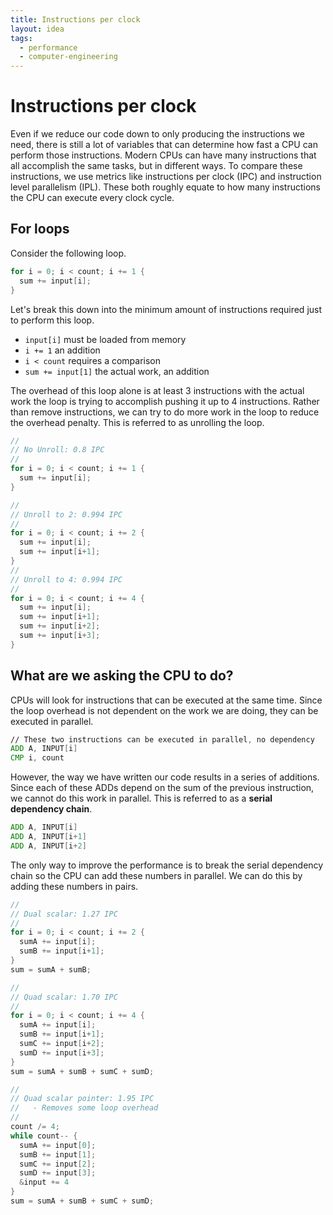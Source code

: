 ```yaml
---
title: Instructions per clock
layout: idea
tags:
  - performance
  - computer-engineering
---
```


# Instructions per clock

Even if we reduce our code down to only producing the instructions we need,
there is still a lot of variables that can determine how fast a CPU can perform
those instructions. Modern CPUs can have many instructions that all accomplish
the same tasks, but in different ways. To compare these instructions, we use
metrics like instructions per clock (IPC) and instruction level parallelism
(IPL). These both roughly equate to how many instructions the CPU can execute
every clock cycle.

## For loops

Consider the following loop.

```c
for i = 0; i < count; i += 1 {
  sum += input[i];
}
```

Let's break this down into the minimum amount of instructions required just to
perform this loop.

- `input[i]` must be loaded from memory
- `i += 1` an addition
- `i < count` requires a comparison
- `sum += input[1]` the actual work, an addition

The overhead of this loop alone is at least 3 instructions with the actual work
the loop is trying to accomplish pushing it up to 4 instructions. Rather than
remove instructions, we can try to do more work in the loop to reduce the
overhead penalty. This is referred to as unrolling the loop.

```c
//
// No Unroll: 0.8 IPC
//
for i = 0; i < count; i += 1 {
  sum += input[i];
}

//
// Unroll to 2: 0.994 IPC
//
for i = 0; i < count; i += 2 {
  sum += input[i];
  sum += input[i+1];
}
//
// Unroll to 4: 0.994 IPC
//
for i = 0; i < count; i += 4 {
  sum += input[i];
  sum += input[i+1];
  sum += input[i+2];
  sum += input[i+3];
}
```

## What are we asking the CPU to do?

CPUs will look for instructions that can be executed at the same time. Since the
loop overhead is not dependent on the work we are doing, they can be executed in
parallel.

```asm
// These two instructions can be executed in parallel, no dependency
ADD A, INPUT[i]
CMP i, count
```

However, the way we have written our code results in a series of additions.
Since each of these ADDs depend on the sum of the previous instruction, we
cannot do this work in parallel. This is referred to as a **serial dependency
chain**.

```asm
ADD A, INPUT[i]
ADD A, INPUT[i+1]
ADD A, INPUT[i+2]
```

The only way to improve the performance is to break the serial dependency chain
so the CPU can add these numbers in parallel. We can do this by adding these
numbers in pairs.

```c
//
// Dual scalar: 1.27 IPC
//
for i = 0; i < count; i += 2 {
  sumA += input[i];
  sumB += input[i+1];
}
sum = sumA + sumB;

//
// Quad scalar: 1.70 IPC
//
for i = 0; i < count; i += 4 {
  sumA += input[i];
  sumB += input[i+1];
  sumC += input[i+2];
  sumD += input[i+3];
}
sum = sumA + sumB + sumC + sumD;

//
// Quad scalar pointer: 1.95 IPC
//   - Removes some loop overhead
//
count /= 4;
while count-- {
  sumA += input[0];
  sumB += input[1];
  sumC += input[2];
  sumD += input[3];
  &input += 4
}
sum = sumA + sumB + sumC + sumD;
```
